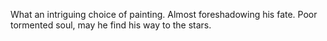 What an intriguing choice of painting. Almost foreshadowing his fate. Poor tormented soul, may he find his way to the stars.
